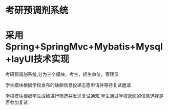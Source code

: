 # 考研预调剂系统

# 采用Spring+SpringMvc+Mybatis+Mysql+layUI技术实现

考研预调剂系统,分为三个模块，考生，招生单位，管理员

学生模块根据学校发布的缺额信息投递志愿申请并等待复试邀请

学校模块根据学生成绩进行筛选并发送复试通知,学生通过学校返回的信息选择是否参加复试
